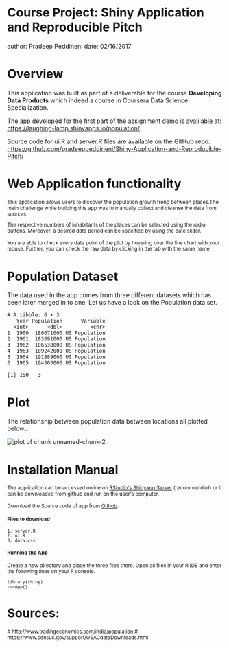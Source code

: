 Course Project: Shiny Application and Reproducible Pitch
========================================================
author: Pradeep Peddineni
date: 02/16/2017


Overview
========================================================

This application was built as part of a deliverable for the course **Developing Data Products** which indeed a course in Coursera Data Science Specialization.

The app developed for the first part of the assignment demo is avalilable at:
https://laughing-lamp.shinyapps.io/population/

Source code for ui.R and server.R files are available on the GitHub repo:
https://github.com/pradeeppeddineni/Shiny-Application-and-Reproducible-Pitch/


Web Application functionality
========================================================

<small>
This application allows users to discover the population growth trend between places.The main challenge while building this app was to manually collect and cleanse the data from sources.

The respective numbers of inhabitants of the places can be selected using the radio buttons. Moreover, a desired data period can be specified by using the date slider. 

You are able to check every data point of the plot by hovering over the line chart with your mouse. Further, you can check the raw data by clicking in the tab with the same name
</small> 




Population Dataset
========================================================

The data used in the app comes from three different datasets which has been later merged in to one. Let us have a look on the Population data set.


```
# A tibble: 6 × 3
   Year Population      Variable
  <int>      <dbl>         <chr>
1  1960  180671000 US Population
2  1961  183691000 US Population
3  1962  186538000 US Population
4  1963  189242000 US Population
5  1964  191889000 US Population
6  1965  194303000 US Population
```

```
[1] 150   3
```


Plot
========================================================

The relationship between population data between locations all plotted below..

![plot of chunk unnamed-chunk-2](population-figure/unnamed-chunk-2-1.png)


Installation Manual
========================================================

<small>The application can be accessed online on [RStudio's Shinyapp Server](https://laughing-lamp.shinyapps.io/population/) (recommended) or it can be downloaded from github and run on the user's computer.

Download the Source code of app from [Github](https://github.com/pradeeppeddineni/Shiny-Application-and-Reproducible-Pitch/).

#### Files to download
```
1. server.R
2. ui.R
3. data.csv
```
#### Running the App
Create a new directory and place the three files there. Open all files in your R IDE and enter the following lines on your R console.

```
library(shiny) 
runApp()
```
</small>


Sources:
========================================================
<small>
# http://www.tradingeconomics.com/india/population
# https://www.census.gov/support/USACdataDownloads.html
</small>
